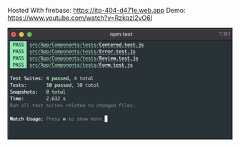 Hosted With firebase: https://itp-404-d471e.web.app
Demo: https://www.youtube.com/watch?v=RzkqzI2vO6I

![Tests Passed!](/tests-passed.png "Proof of tests passed")
